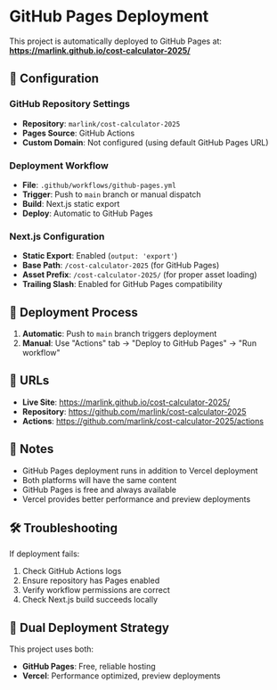 # GitHub Pages Deployment

This project is automatically deployed to GitHub Pages at:
**https://marlink.github.io/cost-calculator-2025/**

## 🔧 Configuration

### GitHub Repository Settings
- **Repository**: `marlink/cost-calculator-2025`
- **Pages Source**: GitHub Actions
- **Custom Domain**: Not configured (using default GitHub Pages URL)

### Deployment Workflow
- **File**: `.github/workflows/github-pages.yml`
- **Trigger**: Push to `main` branch or manual dispatch
- **Build**: Next.js static export
- **Deploy**: Automatic to GitHub Pages

### Next.js Configuration
- **Static Export**: Enabled (`output: 'export'`)
- **Base Path**: `/cost-calculator-2025` (for GitHub Pages)
- **Asset Prefix**: `/cost-calculator-2025/` (for proper asset loading)
- **Trailing Slash**: Enabled for GitHub Pages compatibility

## 🚀 Deployment Process

1. **Automatic**: Push to `main` branch triggers deployment
2. **Manual**: Use "Actions" tab → "Deploy to GitHub Pages" → "Run workflow"

## 🔗 URLs

- **Live Site**: https://marlink.github.io/cost-calculator-2025/
- **Repository**: https://github.com/marlink/cost-calculator-2025
- **Actions**: https://github.com/marlink/cost-calculator-2025/actions

## 📝 Notes

- GitHub Pages deployment runs in addition to Vercel deployment
- Both platforms will have the same content
- GitHub Pages is free and always available
- Vercel provides better performance and preview deployments

## 🛠️ Troubleshooting

If deployment fails:
1. Check GitHub Actions logs
2. Ensure repository has Pages enabled
3. Verify workflow permissions are correct
4. Check Next.js build succeeds locally

## 🔄 Dual Deployment Strategy

This project uses both:
- **GitHub Pages**: Free, reliable hosting
- **Vercel**: Performance optimized, preview deployments